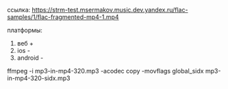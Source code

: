 ссылка: https://strm-test.msermakov.music.dev.yandex.ru/flac-samples/1/flac-fragmented-mp4-1.mp4

платформы:
1. веб +
2. ios -
3. android -


ffmpeg -i mp3-in-mp4-320.mp3 -acodec copy -movflags global_sidx mp3-in-mp4-320-sidx.mp3

